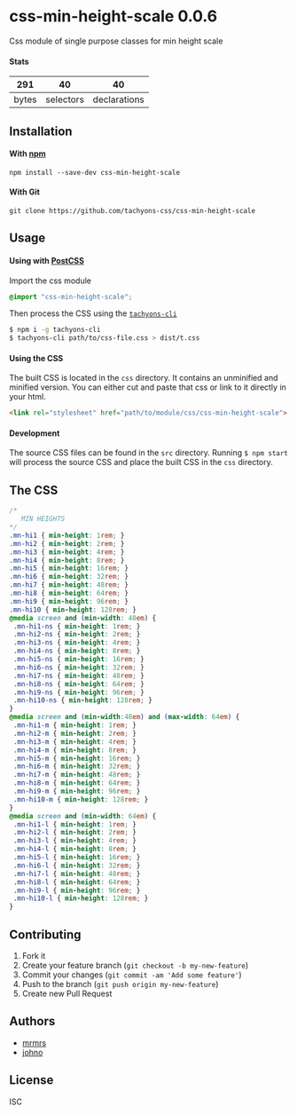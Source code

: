 # css-min-height-scale 0.0.6

Css module of single purpose classes for min height scale

#### Stats

291 | 40 | 40
---|---|---
bytes | selectors | declarations

## Installation

#### With [npm](https://npmjs.com)

```
npm install --save-dev css-min-height-scale
```

#### With Git

```
git clone https://github.com/tachyons-css/css-min-height-scale
```

## Usage

#### Using with [PostCSS](https://github.com/postcss/postcss)

Import the css module

```css
@import "css-min-height-scale";
```

Then process the CSS using the [`tachyons-cli`](https://github.com/tachyons-css/tachyons-cli)

```sh
$ npm i -g tachyons-cli
$ tachyons-cli path/to/css-file.css > dist/t.css
```

#### Using the CSS

The built CSS is located in the `css` directory. It contains an unminified and minified version.
You can either cut and paste that css or link to it directly in your html.

```html
<link rel="stylesheet" href="path/to/module/css/css-min-height-scale">
```

#### Development

The source CSS files can be found in the `src` directory.
Running `$ npm start` will process the source CSS and place the built CSS in the `css` directory.

## The CSS

```css
/*
   MIN HEIGHTS
*/
.mn-hi1 { min-height: 1rem; }
.mn-hi2 { min-height: 2rem; }
.mn-hi3 { min-height: 4rem; }
.mn-hi4 { min-height: 8rem; }
.mn-hi5 { min-height: 16rem; }
.mn-hi6 { min-height: 32rem; }
.mn-hi7 { min-height: 48rem; }
.mn-hi8 { min-height: 64rem; }
.mn-hi9 { min-height: 96rem; }
.mn-hi10 { min-height: 128rem; }
@media screen and (min-width: 48em) {
 .mn-hi1-ns { min-height: 1rem; }
 .mn-hi2-ns { min-height: 2rem; }
 .mn-hi3-ns { min-height: 4rem; }
 .mn-hi4-ns { min-height: 8rem; }
 .mn-hi5-ns { min-height: 16rem; }
 .mn-hi6-ns { min-height: 32rem; }
 .mn-hi7-ns { min-height: 48rem; }
 .mn-hi8-ns { min-height: 64rem; }
 .mn-hi9-ns { min-height: 96rem; }
 .mn-hi10-ns { min-height: 128rem; }
}
@media screen and (min-width:48em) and (max-width: 64em) {
 .mn-hi1-m { min-height: 1rem; }
 .mn-hi2-m { min-height: 2rem; }
 .mn-hi3-m { min-height: 4rem; }
 .mn-hi4-m { min-height: 8rem; }
 .mn-hi5-m { min-height: 16rem; }
 .mn-hi6-m { min-height: 32rem; }
 .mn-hi7-m { min-height: 48rem; }
 .mn-hi8-m { min-height: 64rem; }
 .mn-hi9-m { min-height: 96rem; }
 .mn-hi10-m { min-height: 128rem; }
}
@media screen and (min-width: 64em) {
 .mn-hi1-l { min-height: 1rem; }
 .mn-hi2-l { min-height: 2rem; }
 .mn-hi3-l { min-height: 4rem; }
 .mn-hi4-l { min-height: 8rem; }
 .mn-hi5-l { min-height: 16rem; }
 .mn-hi6-l { min-height: 32rem; }
 .mn-hi7-l { min-height: 48rem; }
 .mn-hi8-l { min-height: 64rem; }
 .mn-hi9-l { min-height: 96rem; }
 .mn-hi10-l { min-height: 128rem; }
}
```

## Contributing

1. Fork it
2. Create your feature branch (`git checkout -b my-new-feature`)
3. Commit your changes (`git commit -am 'Add some feature'`)
4. Push to the branch (`git push origin my-new-feature`)
5. Create new Pull Request

## Authors

* [mrmrs](http://mrmrs.io)
* [johno](http://johnotander.com)

## License

ISC
